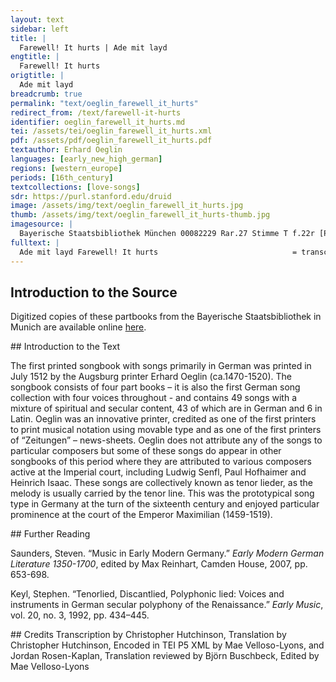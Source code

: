 ```yaml
---
layout: text
sidebar: left
title: |
  Farewell! It hurts | Ade mit layd
engtitle: |
  Farewell! It hurts
origtitle: |
  Ade mit layd
breadcrumb: true
permalink: "text/oeglin_farewell_it_hurts"
redirect_from: /text/farewell-it-hurts
identifier: oeglin_farewell_it_hurts.md
tei: /assets/tei/oeglin_farewell_it_hurts.xml
pdf: /assets/pdf/oeglin_farewell_it_hurts.pdf
textauthor: Erhard Oeglin
languages: [early_new_high_german]
regions: [western_europe]
periods: [16th_century]
textcollections: [love-songs]
sdr: https://purl.stanford.edu/druid 
image: /assets/img/text/oeglin_farewell_it_hurts.jpg
thumb: /assets/img/text/oeglin_farewell_it_hurts-thumb.jpg
imagesource: |
  Bayerische Staatsbibliothek München 00082229 Rar.27 Stimme T f.22r [Public Domain]
fulltext: |
  Ade mit layd Farewell! It hurts                              = transcription  = translation     
--- 
```

## Introduction to the Source 
<p>Digitized copies of these partbooks from the Bayerische Staatsbibliothek in Munich are available online <a href="https://stimmbuecher.digitale-sammlungen.de//view?id=bsb00082229">here</a>.</p>
## Introduction to the Text 
<p>The first printed songbook with songs primarily in German was printed in July 1512 by the Augsburg printer Erhard Oeglin (ca.1470-1520). The songbook consists of four part books – it is also the first German song collection with four voices throughout - and contains 49 songs with a mixture of spiritual and secular content, 43 of which are in German and 6 in Latin. Oeglin was an innovative printer, credited as one of the first printers to print musical notation using movable type and as one of the first printers of “Zeitungen” – news-sheets. Oeglin does not attribute any of the songs to particular composers but some of these songs do appear in other songbooks of this period where they are attributed to various composers active at the Imperial court, including Ludwig Senfl, Paul Hofhaimer and Heinrich Isaac. These songs are collectively known as tenor lieder, as the melody is usually carried by the tenor line. This was the prototypical song type in Germany at the turn of the sixteenth century and enjoyed particular prominence at the court of the Emperor Maximilian (1459-1519).</p>
## Further Reading 
<p>Saunders, Steven. “Music in Early Modern Germany.” <em>Early Modern German Literature 1350-1700</em>, edited by Max Reinhart, Camden House, 2007, pp. 653-698.</p> <p>Keyl, Stephen. “Tenorlied, Discantlied, Polyphonic lied: Voices and instruments in German secular polyphony of the Renaissance.” <em>Early Music</em>, vol. 20, no. 3, 1992, pp. 434–445.</p>
## Credits
Transcription by Christopher Hutchinson, Translation by Christopher Hutchinson, Encoded in TEI P5 XML by Mae Velloso-Lyons,  and Jordan Rosen-Kaplan, Translation reviewed by Björn Buschbeck, Edited by Mae Velloso-Lyons
